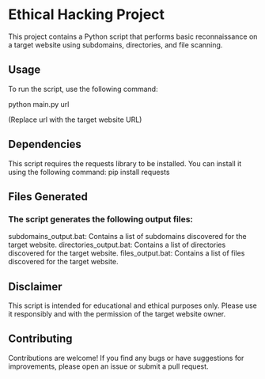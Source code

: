 # Ethical Hacking Project
This project contains a Python script that performs basic reconnaissance on a target website using subdomains, directories, and file scanning.

## Usage
To run the script, use the following command:

python main.py url

(Replace url with the target website URL)

## Dependencies
This script requires the requests library to be installed. You can install it using the following command:
	pip install requests

## Files Generated
### The script generates the following output files:
subdomains_output.bat: Contains a list of subdomains discovered for the target website.
directories_output.bat: Contains a list of directories discovered for the target website.
files_output.bat: Contains a list of files discovered for the target website.

## Disclaimer
This script is intended for educational and ethical purposes only. Please use it responsibly and with the permission of the target website owner.

## Contributing
Contributions are welcome! If you find any bugs or have suggestions for improvements, please open an issue or submit a pull request.

